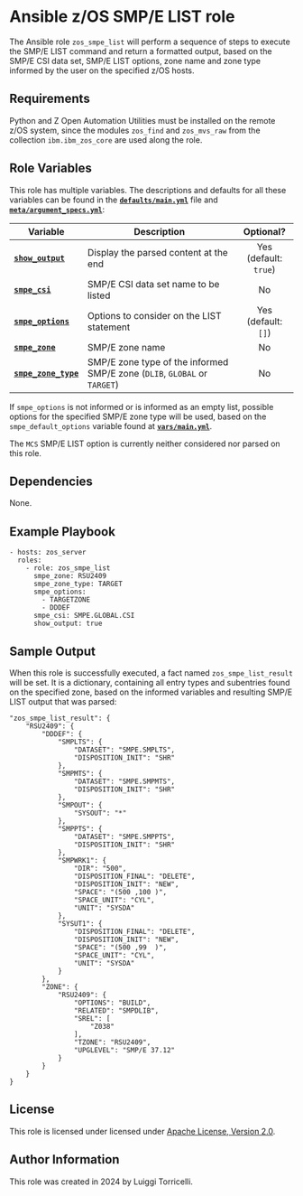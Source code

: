 # Ansible z/OS SMP/E LIST role

The Ansible role `zos_smpe_list` will perform a sequence of steps to execute the SMP/E LIST command and return a formatted output, based on the SMP/E CSI data set, SMP/E LIST options, zone name and zone type informed by the user on the specified z/OS hosts.

## Requirements

Python and Z Open Automation Utilities must be installed on the remote z/OS system, since the modules `zos_find` and `zos_mvs_raw` from the collection `ibm.ibm_zos_core` are used along the role.

## Role Variables

This role has multiple variables. The descriptions and defaults for all these variables can be found in the **[`defaults/main.yml`](/defaults/main.yml)** file and **[`meta/argument_specs.yml`](/meta/argument_specs.yml)**:

| Variable | Description | Optional? |
| -------- | ----------- | :-------: |
| **[`show_output`](/defaults/main.yml)** | Display the parsed content at the end | Yes<br>(default: `true`) |
| **[`smpe_csi`](/meta/argument_specs.yml)** | SMP/E CSI data set name to be listed | No |
| **[`smpe_options`](/defaults/main.yml)** | Options to consider on the LIST statement | Yes<br>(default: `[]`) |
| **[`smpe_zone`](/meta/argument_specs.yml)** | SMP/E zone name | No |
| **[`smpe_zone_type`](/meta/argument_specs.yml)** | SMP/E zone type of the informed SMP/E zone (`DLIB`, `GLOBAL` or `TARGET`) | No |

If `smpe_options` is not informed or is informed as an empty list, possible options for the specified SMP/E zone type will be used, based on the `smpe_default_options` variable found at **[`vars/main.yml`](/vars/main.yml)**.

The `MCS` SMP/E LIST option is currently neither considered nor parsed on this role.

## Dependencies

None.

## Example Playbook

    - hosts: zos_server
      roles:
        - role: zos_smpe_list
          smpe_zone: RSU2409
          smpe_zone_type: TARGET
          smpe_options:
            - TARGETZONE
            - DDDEF       
          smpe_csi: SMPE.GLOBAL.CSI
          show_output: true

## Sample Output

When this role is successfully executed, a fact named `zos_smpe_list_result` will be set. It is a dictionary, containing all entry types and subentries found on the specified zone, based on the informed variables and resulting SMP/E LIST output that was parsed:

    "zos_smpe_list_result": {
        "RSU2409": {
            "DDDEF": {
                "SMPLTS": {
                    "DATASET": "SMPE.SMPLTS",
                    "DISPOSITION_INIT": "SHR"
                },
                "SMPMTS": {
                    "DATASET": "SMPE.SMPMTS",
                    "DISPOSITION_INIT": "SHR"
                },
                "SMPOUT": {
                    "SYSOUT": "*"
                },
                "SMPPTS": {
                    "DATASET": "SMPE.SMPPTS",
                    "DISPOSITION_INIT": "SHR"
                },
                "SMPWRK1": {
                    "DIR": "500",
                    "DISPOSITION_FINAL": "DELETE",
                    "DISPOSITION_INIT": "NEW",
                    "SPACE": "(500 ,100 )",
                    "SPACE_UNIT": "CYL",
                    "UNIT": "SYSDA"
                },
                "SYSUT1": {
                    "DISPOSITION_FINAL": "DELETE",
                    "DISPOSITION_INIT": "NEW",
                    "SPACE": "(500 ,99  )",
                    "SPACE_UNIT": "CYL",
                    "UNIT": "SYSDA"
                }
            },
            "ZONE": {
                "RSU2409": {
                    "OPTIONS": "BUILD",
                    "RELATED": "SMPDLIB",
                    "SREL": [
                        "Z038"
                    ],
                    "TZONE": "RSU2409",
                    "UPGLEVEL": "SMP/E 37.12"
                }
            }
        }
    }

## License

This role is licensed under licensed under [Apache License, Version 2.0](http://www.apache.org/licenses/LICENSE-2.0).

## Author Information

This role was created in 2024 by Luiggi Torricelli.
